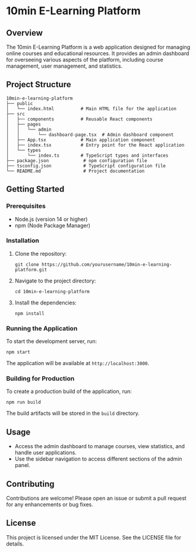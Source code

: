 # 10min E-Learning Platform

## Overview
The 10min E-Learning Platform is a web application designed for managing online courses and educational resources. It provides an admin dashboard for overseeing various aspects of the platform, including course management, user management, and statistics.

## Project Structure
```
10min-e-learning-platform
├── public
│   └── index.html          # Main HTML file for the application
├── src
│   ├── components          # Reusable React components
│   ├── pages
│   │   └── admin
│   │       └── dashboard-page.tsx  # Admin dashboard component
│   ├── App.tsx             # Main application component
│   ├── index.tsx           # Entry point for the React application
│   └── types
│       └── index.ts        # TypeScript types and interfaces
├── package.json             # npm configuration file
├── tsconfig.json            # TypeScript configuration file
└── README.md                # Project documentation
```

## Getting Started

### Prerequisites
- Node.js (version 14 or higher)
- npm (Node Package Manager)

### Installation
1. Clone the repository:
   ```
   git clone https://github.com/yourusername/10min-e-learning-platform.git
   ```
2. Navigate to the project directory:
   ```
   cd 10min-e-learning-platform
   ```
3. Install the dependencies:
   ```
   npm install
   ```

### Running the Application
To start the development server, run:
```
npm start
```
The application will be available at `http://localhost:3000`.

### Building for Production
To create a production build of the application, run:
```
npm run build
```
The build artifacts will be stored in the `build` directory.

## Usage
- Access the admin dashboard to manage courses, view statistics, and handle user applications.
- Use the sidebar navigation to access different sections of the admin panel.

## Contributing
Contributions are welcome! Please open an issue or submit a pull request for any enhancements or bug fixes.

## License
This project is licensed under the MIT License. See the LICENSE file for details.